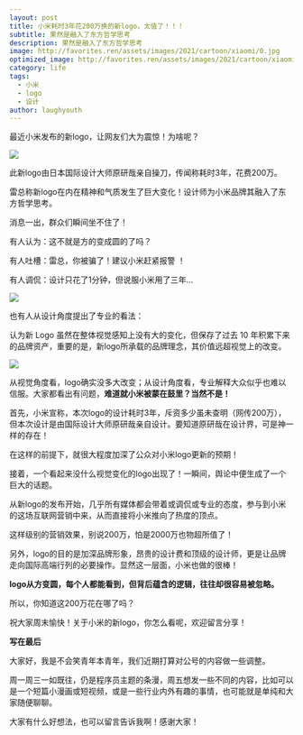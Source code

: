 ```yaml
---
layout: post
title: 小米耗时3年花200万换的新logo，太值了！！！
subtitle: 果然是融入了东方哲学思考
description: 果然是融入了东方哲学思考
image: http://favorites.ren/assets/images/2021/cartoon/xiaomi/0.jpg
optimized_image: http://favorites.ren/assets/images/2021/cartoon/xiaomi/0.jpg
category: life
tags:
  - 小米
  - logo
  - 设计
author: laughyouth
---
```



最近小米发布的新logo，让网友们大为震惊！为啥呢？

![](http://favorites.ren/assets/images/2021/cartoon/xiaomi/640.png)

此新logo由日本国际设计大师原研哉亲自操刀，传闻称耗时3年，花费200万。

雷总称新logo在内在精神和气质发生了巨大变化！设计师为小米品牌其融入了东方哲学思考。

消息一出，群众们瞬间坐不住了！

有人认为：这不就是方的变成圆的了吗？

有人吐槽：雷总，你被骗了！建议小米赶紧报警 ！

有人调侃：设计只花了1分钟，但说服小米用了三年...

![](http://favorites.ren/assets/images/2021/cartoon/xiaomi/640-1.png)

也有人从设计角度提出了专业的看法：

认为新 Logo 虽然在整体视觉感知上没有大的变化，但保存了过去 10 年积累下来的品牌资产，重要的是，新logo所承载的品牌理念，其价值远超视觉上的改变。

![](http://favorites.ren/assets/images/2021/cartoon/xiaomi/640-2.png)

从视觉角度看，logo确实没多大改变；从设计角度看，专业解释大众似乎也难以信服。大家都看出有问题，**难道就小米被蒙在鼓里？当然不是！**

首先，小米宣称，本次logo的设计耗时3年，斥资多少虽未查明（网传200万），但本次设计是由国际设计大师原研哉亲自设计。要知道原研哉在设计界，可是神一样的存在！

在这样的前提下，就很大程度加深了公众对小米logo更新的预期！

接着，一个看起来没什么视觉变化的logo出现了！一瞬间，舆论中便生成了一个巨大的话题。

从新logo的发布开始，几乎所有媒体都会带着或调侃或专业的态度，参与到小米的这场互联网营销中来，从而直接将小米推向了热度的顶点。

这样级别的营销效果，别说200万，怕是2000万也物超所值了！

另外，logo的目的是加深品牌形象，昂贵的设计费和顶级的设计师，更是让品牌走向国际高端行列的必要操作。显然这一层面，小米也做的很棒！

**logo从方变圆，每个人都能看到，但背后蕴含的逻辑，往往却很容易被忽略。**

所以，你知道这200万花在哪了吗？

祝大家周末愉快！关于小米的新logo，你怎么看呢，欢迎留言分享！


  
**写在最后**
  
大家好，我是不会笑青年本青年，我们近期打算对公号的内容做一些调整。
  
周一周三一如既往，仍是程序员主题的条漫，周五想发一些不同的内容，比如可以是一个短篇小漫画或短视频，或是一些行业内外有趣的事情，也可能就是单纯和大家随便聊聊。

大家有什么好想法，也可以留言告诉我啊！感谢大家！